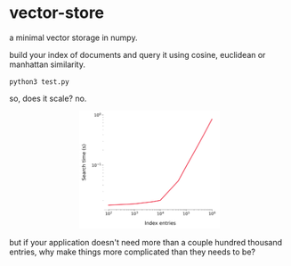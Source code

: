 # vector-store
a minimal vector storage in numpy. 

build your index of documents and query it using cosine, euclidean or manhattan similarity. 

```
python3 test.py
```

so, does it scale? no. 

<div align="center">
  <img src="/data/img.png" width="50%">
</div>

but if your application doesn't need more than a couple hundred thousand entries, why make things more
complicated than they needs to be? 


